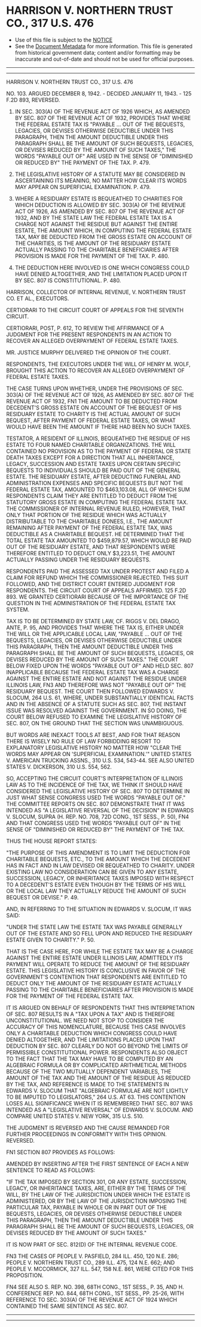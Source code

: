 ---
---

# HARRISON V. NORTHERN TRUST CO., 317 U.S. 476

* Use of this file is subject to the [NOTICE](https://github.com/publicdocs/notice/blob/master/NOTICE)
* See the [Document Metadata](../../../) for more information.
  This file is generated from historical government data; content and/or formatting may be inaccurate and out-of-date and should not be used for official purposes.

----------
----------

HARRISON V. NORTHERN TRUST CO., 317 U.S. 476

NO. 103.  ARGUED DECEMBER 8, 1942.  - DECIDED JANUARY 11, 1943.  - 125 F.2D 893, REVERSED.

1.  IN SEC. 303(A) OF THE REVENUE ACT OF 1926 WHICH, AS AMENDED BY SEC. 807 OF THE REVENUE ACT OF 1932, PROVIDES THAT WHERE THE FEDERAL ESTATE TAX IS "PAYABLE  ...  OUT OF THE BEQUESTS, LEGACIES, OR DEVISES OTHERWISE DEDUCTIBLE UNDER THIS PARAGRAPH, THEN THE AMOUNT DEDUCTIBLE UNDER THIS PARAGRAPH SHALL BE THE AMOUNT OF SUCH BEQUESTS, LEGACIES, OR DEVISES REDUCED BY THE AMOUNT OF SUCH TAXES," THE WORDS "PAYABLE OUT OF" ARE USED IN THE SENSE OF "DIMINISHED OR REDUCED BY" THE PAYMENT OF THE TAX.  P. 479.

2.  THE LEGISLATIVE HISTORY OF A STATUTE MAY BE CONSIDERED IN ASCERTAINING ITS MEANING, NO MATTER HOW CLEAR ITS WORDS MAY APPEAR ON SUPERFICIAL EXAMINATION.  P. 479.

3.  WHERE A RESIDUARY ESTATE IS BEQUEATHED TO CHARITIES FOR WHICH DEDUCTION IS ALLOWED BY SEC. 303(A) OF THE REVENUE ACT OF 1926, AS AMENDED BY SEC. 807 OF THE REVENUE ACT OF 1932, AND BY THE STATE LAW THE FEDERAL ESTATE TAX IS A CHARGE NOT AGAINST THE RESIDUE BUT AGAINST THE ENTIRE ESTATE, THE AMOUNT WHICH, IN COMPUTING THE FEDERAL ESTATE TAX, MAY BE DEDUCTED FROM THE GROSS ESTATE ON ACCOUNT OF THE CHARITIES, IS THE AMOUNT OF THE RESIDUARY ESTATE ACTUALLY PASSING TO THE CHARITABLE BENEFICIARIES AFTER PROVISION IS MADE FOR THE PAYMENT OF THE TAX.  P. 480.

4.  THE DEDUCTION HERE INVOLVED IS ONE WHICH CONGRESS COULD HAVE DENIED ALTOGETHER, AND THE LIMITATION PLACED UPON IT BY SEC. 807 IS CONSTITUTIONAL.  P. 480.

HARRISON, COLLECTOR OF INTERNAL REVENUE, V. NORTHERN TRUST CO. ET AL., EXECUTORS.

CERTIORARI TO THE CIRCUIT COURT OF APPEALS FOR THE SEVENTH CIRCUIT.

CERTIORARI, POST, P. 612, TO REVIEW THE AFFIRMANCE OF A JUDGMENT FOR THE PRESENT RESPONDENTS IN AN ACTION TO RECOVER AN ALLEGED OVERPAYMENT OF FEDERAL ESTATE TAXES.

MR. JUSTICE MURPHY DELIVERED THE OPINION OF THE COURT.

RESPONDENTS, THE EXECUTORS UNDER THE WILL OF HENRY M. WOLF, BROUGHT THIS ACTION TO RECOVER AN ALLEGED OVERPAYMENT OF FEDERAL ESTATE TAXES.

THE CASE TURNS UPON WHETHER, UNDER THE PROVISIONS OF SEC. 303(A) OF THE REVENUE ACT OF 1926, AS AMENDED BY SEC. 807 OF THE REVENUE ACT OF 1932, FN1 THE AMOUNT TO BE DEDUCTED FROM DECEDENT'S GROSS ESTATE ON ACCOUNT OF THE BEQUEST OF HIS RESIDUARY ESTATE TO CHARITY IS THE ACTUAL AMOUNT OF SUCH BEQUEST, AFTER PAYMENT OF FEDERAL ESTATE TAXES, OR WHAT WOULD HAVE BEEN THE AMOUNT IF THERE HAD BEEN NO SUCH TAXES.

TESTATOR, A RESIDENT OF ILLINOIS, BEQUEATHED THE RESIDUE OF HIS ESTATE TO FOUR NAMED CHARITABLE ORGANIZATIONS.  THE WILL CONTAINED NO PROVISION AS TO THE PAYMENT OF FEDERAL OR STATE DEATH TAXES EXCEPT FOR A DIRECTION THAT ALL INHERITANCE, LEGACY, SUCCESSION AND ESTATE TAXES UPON CERTAIN SPECIFIC BEQUESTS TO INDIVIDUALS SHOULD BE PAID OUT OF THE GENERAL ESTATE.  THE RESIDUARY ESTATE, AFTER DEDUCTING FUNERAL AND ADMINISTRATION EXPENSES AND SPECIFIC BEQUESTS BUT NOT THE FEDERAL ESTATE TAX, AMOUNTED TO $463,103.08, ALL OF WHICH SUM RESPONDENTS CLAIM THEY ARE ENTITLED TO DEDUCT FROM THE STATUTORY GROSS ESTATE IN COMPUTING THE FEDERAL ESTATE TAX.  THE COMMISSIONER OF INTERNAL REVENUE RULED, HOWEVER, THAT ONLY THAT PORTION OF THE RESIDUE WHICH WAS ACTUALLY DISTRIBUTABLE TO THE CHARITABLE DONEES, I.E., THE AMOUNT REMAINING AFTER PAYMENT OF THE FEDERAL ESTATE TAX, WAS DEDUCTIBLE AS A CHARITABLE BEQUEST.  HE DETERMINED THAT THE TOTAL ESTATE TAX AMOUNTED TO $459,879.57, WHICH WOULD BE PAID OUT OF THE RESIDUARY ESTATE, AND THAT RESPONDENTS WERE THEREFORE ENTITLED TO DEDUCT ONLY $3,223.51, THE AMOUNT ACTUALLY PASSING UNDER THE RESIDUARY BEQUESTS.

RESPONDENTS PAID THE ASSESSED TAX UNDER PROTEST AND FILED A CLAIM FOR REFUND WHICH THE COMMISSIONER REJECTED.  THIS SUIT FOLLOWED, AND THE DISTRICT COURT ENTERED JUDGMENT FOR RESPONDENTS.  THE CIRCUIT COURT OF APPEALS AFFIRMED.  125 F.2D 893.  WE GRANTED CERTIORARI BECAUSE OF THE IMPORTANCE OF THE QUESTION IN THE ADMINISTRATION OF THE FEDERAL ESTATE TAX SYSTEM.

TAX IS TO BE DETERMINED BY STATE LAW, CF. RIGGS V. DEL DRAGO, ANTE, P. 95, AND PROVIDES THAT WHERE THE TAX IS, EITHER UNDER THE WILL OR THE APPLICABLE LOCAL LAW, "PAYABLE  ...  OUT OF THE BEQUESTS, LEGACIES, OR DEVISES OTHERWISE DEDUCTIBLE UNDER THIS PARAGRAPH, THEN THE AMOUNT DEDUCTIBLE UNDER THIS PARAGRAPH SHALL BE THE AMOUNT OF SUCH BEQUESTS, LEGACIES, OR DEVISES REDUCED BY THE AMOUNT OF SUCH TAXES."  THE COURT BELOW FIXED UPON THE WORDS "PAYABLE OUT OF" AND HELD SEC. 807 INAPPLICABLE BECAUSE THE FEDERAL ESTATE TAX WAS A CHARGE AGAINST THE ENTIRE ESTATE AND NOT AGAINST THE RESIDUE UNDER ILLINOIS LAW,  FN3  AND THEREFORE WAS NOT "PAYABLE OUT OF" THE RESIDUARY BEQUEST.  THE COURT THEN FOLLOWED EDWARDS V. SLOCUM, 264 U.S. 61, WHERE, UNDER SUBSTANTIALLY IDENTICAL FACTS AND IN THE ABSENCE OF A STATUTE SUCH AS SEC. 807, THE INSTANT ISSUE WAS RESOLVED AGAINST THE GOVERNMENT.  IN SO DOING, THE COURT BELOW REFUSED TO EXAMINE THE LEGISLATIVE HISTORY OF SEC. 807, ON THE GROUND THAT THE SECTION WAS UNAMBIGUOUS.

BUT WORDS ARE INEXACT TOOLS AT BEST, AND FOR THAT REASON THERE IS WISELY NO RULE OF LAW FORBIDDING RESORT TO EXPLANATORY LEGISLATIVE HISTORY NO MATTER HOW "CLEAR THE WORDS MAY APPEAR ON 'SUPERFICIAL EXAMINATION.'"  UNITED STATES V. AMERICAN TRUCKING ASSNS., 310 U.S. 534, 543-44.  SEE ALSO UNITED STATES V. DICKERSON, 310 U.S. 554, 562.

SO, ACCEPTING THE CIRCUIT COURT'S INTERPRETATION OF ILLINOIS LAW AS TO THE INCIDENCE OF THE TAX, WE THINK IT SHOULD HAVE CONSIDERED THE LEGISLATIVE HISTORY OF SEC. 807 TO DETERMINE IN JUST WHAT SENSE CONGRESS USED THE WORDS "PAYABLE OUT OF."  THE COMMITTEE REPORTS ON SEC. 807 DEMONSTRATE THAT IT WAS INTENDED AS "A LEGISLATIVE REVERSAL OF THE DECISION" IN EDWARDS V. SLOCUM, SUPRA (H. REP. NO. 708, 72D CONG., 1ST SESS., P. 50),  FN4  AND THAT CONGRESS USED THE WORDS "PAYABLE OUT OF" IN THE SENSE OF "DIMINISHED OR REDUCED BY" THE PAYMENT OF THE TAX.

THUS THE HOUSE REPORT STATES:

"THE PURPOSE OF THIS AMENDMENT IS TO LIMIT THE DEDUCTION FOR CHARITABLE BEQUESTS, ETC., TO THE AMOUNT WHICH THE DECEDENT HAS IN FACT AND IN LAW DEVISED OR BEQUEATHED TO CHARITY.  UNDER EXISTING LAW NO CONSIDERATION CAN BE GIVEN TO ANY ESTATE, SUCCESSION, LEGACY, OR INHERITANCE TAXES IMPOSED WITH RESPECT TO A DECEDENT'S ESTATE EVEN THOUGH BY THE TERMS OF HIS WILL OR THE LOCAL LAW THEY ACTUALLY REDUCE THE AMOUNT OF SUCH BEQUEST OR DEVISE."  P. 49.

AND, IN REFERRING TO THE SITUATION IN EDWARDS V. SLOCUM, IT WAS SAID:

"UNDER THE STATE LAW THE ESTATE TAX WAS PAYABLE GENERALLY OUT OF THE ESTATE AND SO FELL UPON AND REDUCED THE RESIDUARY ESTATE GIVEN TO CHARITY."  P. 50.

THAT IS THE CASE HERE, FOR WHILE THE ESTATE TAX MAY BE A CHARGE AGAINST THE ENTIRE ESTATE UNDER ILLINOIS LAW, ADMITTEDLY ITS PAYMENT WILL OPERATE TO REDUCE THE AMOUNT OF THE RESIDUARY ESTATE.  THIS LEGISLATIVE HISTORY IS CONCLUSIVE IN FAVOR OF THE GOVERNMENT'S CONTENTION THAT RESPONDENTS ARE ENTITLED TO DEDUCT ONLY THE AMOUNT OF THE RESIDUARY ESTATE ACTUALLY PASSING TO THE CHARITABLE BENEFICIARIES AFTER PROVISION IS MADE FOR THE PAYMENT OF THE FEDERAL ESTATE TAX.

IT IS ARGUED ON BEHALF OF RESPONDENTS THAT THIS INTERPRETATION OF SEC. 807 RESULTS IN A "TAX UPON A TAX" AND IS THEREFORE UNCONSTITUTIONAL.  WE NEED NOT STOP TO CONSIDER THE ACCURACY OF THIS NOMENCLATURE, BECAUSE THIS CASE INVOLVES ONLY A CHARITABLE DEDUCTION WHICH CONGRESS COULD HAVE DENIED ALTOGETHER, AND THE LIMITATIONS PLACED UPON THAT DEDUCTION BY SEC. 807 CLEARLY DO NOT GO BEYOND THE LIMITS OF PERMISSIBLE CONSTITUTIONAL POWER.  RESPONDENTS ALSO OBJECT TO THE FACT THAT THE TAX MAY HAVE TO BE COMPUTED BY AN ALGEBRAIC FORMULA OR BY COMPLICATED ARITHMETICAL METHODS BECAUSE OF THE TWO MUTUALLY DEPENDENT VARIABLES, THE AMOUNT OF THE TAX AND THE AMOUNT OF THE RESIDUE AS REDUCED BY THE TAX, AND REFERENCE IS MADE TO THE STATEMENTS IN EDWARDS V. SLOCUM THAT "ALGEBRAIC FORMULAE ARE NOT LIGHTLY TO BE IMPUTED TO LEGISLATORS," 264 U.S. AT 63.  THIS CONTENTION LOSES ALL SIGNIFICANCE WHEN IT IS REMEMBERED THAT SEC. 807 WAS INTENDED AS A "LEGISLATIVE REVERSAL" OF EDWARDS V. SLOCUM.  AND COMPARE UNITED STATES V. NEW YORK, 315 U.S. 510.

THE JUDGMENT IS REVERSED AND THE CAUSE REMANDED FOR FURTHER PROCEEDINGS IN CONFORMITY WITH THIS OPINION.  REVERSED.

FN1  SECTION 807 PROVIDES AS FOLLOWS:

AMENDED BY INSERTING AFTER THE FIRST SENTENCE OF EACH A NEW SENTENCE TO READ AS FOLLOWS:

"IF THE TAX IMPOSED BY SECTION 301, OR ANY ESTATE, SUCCESSION, LEGACY, OR INHERITANCE TAXES, ARE, EITHER BY THE TERMS OF THE WILL, BY THE LAW OF THE JURISDICTION UNDER WHICH THE ESTATE IS ADMINISTERED, OR BY THE LAW OF THE JURISDICTION IMPOSING THE PARTICULAR TAX, PAYABLE IN WHOLE OR IN PART OUT OF THE BEQUESTS, LEGACIES, OR DEVISES OTHERWISE DEDUCTIBLE UNDER THIS PARAGRAPH, THEN THE AMOUNT DEDUCTIBLE UNDER THIS PARAGRAPH SHALL BE THE AMOUNT OF SUCH BEQUESTS, LEGACIES, OR DEVISES REDUCED BY THE AMOUNT OF SUCH TAXES."

IT IS NOW PART OF SEC. 812(D) OF THE INTERNAL REVENUE CODE.

FN3  THE CASES OF PEOPLE V. PASFIELD, 284 ILL. 450, 120 N.E. 286; PEOPLE V. NORTHERN TRUST CO., 289 ILL. 475, 124 N.E. 662; AND PEOPLE V. MCCORMICK, 327 ILL. 547, 158 N.E. 861, WERE CITED FOR THIS PROPOSITION.

FN4  SEE ALSO S. REP. NO. 398, 68TH CONG., 1ST SESS., P. 35, AND H. CONFERENCE REP. NO. 844, 68TH CONG., 1ST SESS., PP. 25-26, WITH REFERENCE TO SEC. 303(A) OF THE REVENUE ACT OF 1924 WHICH CONTAINED THE SAME SENTENCE AS SEC. 807.


----------
----------

